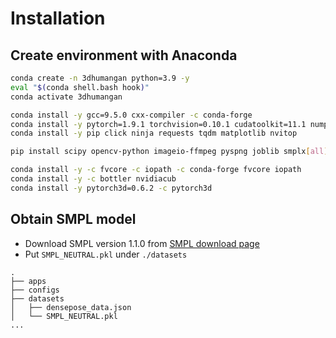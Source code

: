 # Installation


## Create environment with Anaconda
```bash
conda create -n 3dhumangan python=3.9 -y
eval "$(conda shell.bash hook)"
conda activate 3dhumangan

conda install -y gcc=9.5.0 cxx-compiler -c conda-forge
conda install -y pytorch=1.9.1 torchvision=0.10.1 cudatoolkit=11.1 numpy -c pytorch -c nvidia -c conda-forge
conda install -y pip click ninja requests tqdm matplotlib nvitop

pip install scipy opencv-python imageio-ffmpeg pyspng joblib smplx[all] chumpy clean-fid tensorboardX einops

conda install -y -c fvcore -c iopath -c conda-forge fvcore iopath
conda install -y -c bottler nvidiacub
conda install -y pytorch3d=0.6.2 -c pytorch3d
```

## Obtain SMPL model
- Download SMPL version 1.1.0 from <a href="https://smpl.is.tue.mpg.de/download.php">SMPL download page</a>
- Put `SMPL_NEUTRAL.pkl` under `./datasets`
```
.
├── apps
├── configs
├── datasets
│   ├── densepose_data.json
│   └── SMPL_NEUTRAL.pkl
...
```